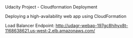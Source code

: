 
Udacity Project - Cloudformation Deployment

Deploying a high-availability web app using CloudFormation

Load Balancer Endpoint: http://udagr-webap-197gc8hihyx8t-1168638621.us-west-2.elb.amazonaws.com/
